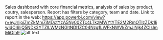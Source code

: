 Sales dashboard with core financial metrics, analysis of sales by product, coutry, salesperson. Report has filters by category, team and date. 
Link to report in the web: https://app.powerbi.com/view?r=eyJrIjoiZmZkMmZiMDctYzA5Ny00ZTc4LTkzMWYtYTE2M2RmOTIzZDk1IiwidCI6IjQ5NDk3YTZlLWMzNGItNDI1ZC04Nzg1LWFkNWVkZmJiNjk4ZCIsImMiOjh9
![alt text](https://github.com/PavelStafeev/small_PowerBI_projects/blob/main/sales_dashboard/Sales%20dashboard.png)
